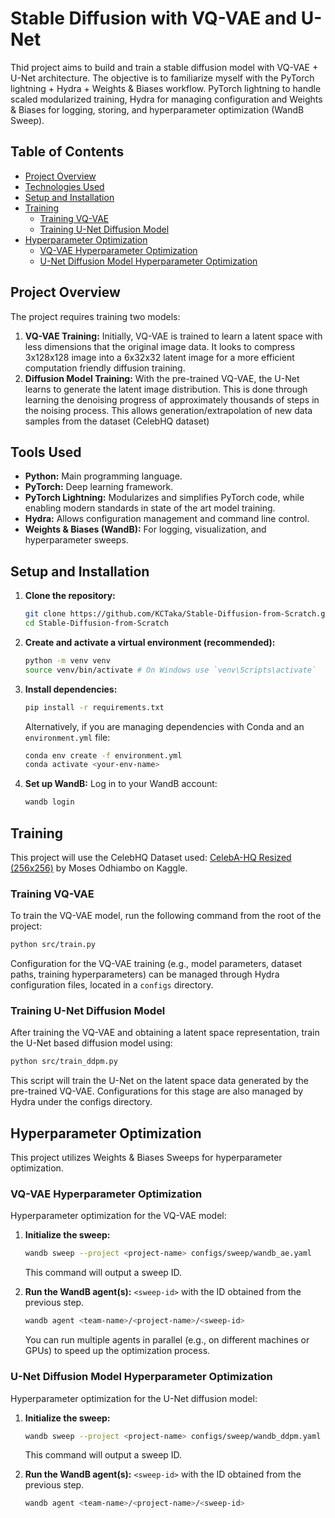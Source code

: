 # Stable Diffusion with VQ-VAE and U-Net

Thid project aims to build and train a stable diffusion model with VQ-VAE + U-Net architecture. The objective is to familiarize myself with the PyTorch lightning + Hydra + Weights & Biases workflow. PyTorch lightning to handle scaled modularized training, Hydra for managing configuration and Weights & Biases for logging, storing, and hyperparameter optimization (WandB Sweep). 

## Table of Contents

- [Project Overview](#project-overview)
- [Technologies Used](#technologies-used)
- [Setup and Installation](#setup-and-installation)
- [Training](#training)
  - [Training VQ-VAE](#training-vq-vae)
  - [Training U-Net Diffusion Model](#training-u-net-diffusion-model)
- [Hyperparameter Optimization](#hyperparameter-optimization)
  - [VQ-VAE Hyperparameter Optimization](#vq-vae-hyperparameter-optimization)
  - [U-Net Diffusion Model Hyperparameter Optimization](#u-net-diffusion-model-hyperparameter-optimization)

## Project Overview

The project requires training two models:

1.  **VQ-VAE Training:** Initially, VQ-VAE is trained to learn a latent space with less dimensions that the original image data. It looks to compress 3x128x128 image into a 6x32x32 latent image for a more efficient computation friendly diffusion training. 
2.  **Diffusion Model Training:** With the pre-trained VQ-VAE, the U-Net learns to generate the latent image distribution. This is done through learning the denoising progress of approximately thousands of steps in the noising process. This allows generation/extrapolation of new data samples from the dataset (CelebHQ dataset)

## Tools Used

*   **Python:** Main programming language.
*   **PyTorch:** Deep learning framework.
*   **PyTorch Lightning:** Modularizes and simplifies PyTorch code, while enabling modern standards in state of the art model training. 
*   **Hydra:** Allows configuration management and command line control.
*   **Weights & Biases (WandB):** For logging, visualization, and hyperparameter sweeps.

## Setup and Installation

1.  **Clone the repository:**
    ```bash
    git clone https://github.com/KCTaka/Stable-Diffusion-from-Scratch.git
    cd Stable-Diffusion-from-Scratch
    ```

2.  **Create and activate a virtual environment (recommended):**
    ```bash
    python -m venv venv
    source venv/bin/activate # On Windows use `venv\Scripts\activate`
    ```

3.  **Install dependencies:**
    ```bash
    pip install -r requirements.txt
    ```
    Alternatively, if you are managing dependencies with Conda and an `environment.yml` file:
    ```bash
    conda env create -f environment.yml
    conda activate <your-env-name>
    ```

4.  **Set up WandB:**
    Log in to your WandB account:
    ```bash
    wandb login
    ```

## Training

This project will use the CelebHQ 
Dataset used: [CelebA-HQ Resized (256x256)](https://www.kaggle.com/datasets/badasstechie/celebahq-resized-256x256) by Moses Odhiambo on Kaggle.

### Training VQ-VAE

To train the VQ-VAE model, run the following command from the root of the project:

```bash
python src/train.py
```

Configuration for the VQ-VAE training (e.g., model parameters, dataset paths, training hyperparameters) can be managed through Hydra configuration files, located in a `configs` directory.

### Training U-Net Diffusion Model

After training the VQ-VAE and obtaining a latent space representation, train the U-Net based diffusion model using:

```bash
python src/train_ddpm.py
```

This script will train the U-Net on the latent space data generated by the pre-trained VQ-VAE. Configurations for this stage are also managed by Hydra under the configs directory.

## Hyperparameter Optimization

This project utilizes Weights & Biases Sweeps for hyperparameter optimization.

### VQ-VAE Hyperparameter Optimization

Hyperparameter optimization for the VQ-VAE model:

1.  **Initialize the sweep:**
    ```bash
    wandb sweep --project <project-name> configs/sweep/wandb_ae.yaml
    ```
    This command will output a sweep ID.

2.  **Run the WandB agent(s):**
     `<sweep-id>` with the ID obtained from the previous step.
    ```bash
    wandb agent <team-name>/<project-name>/<sweep-id>
    ```
    You can run multiple agents in parallel (e.g., on different machines or GPUs) to speed up the optimization process.

### U-Net Diffusion Model Hyperparameter Optimization

Hyperparameter optimization for the U-Net diffusion model:

1.  **Initialize the sweep:**
    ```bash
    wandb sweep --project <project-name> configs/sweep/wandb_ddpm.yaml
    ```
    This command will output a sweep ID.

2.  **Run the WandB agent(s):**
`<sweep-id>` with the ID obtained from the previous step.
    ```bash
    wandb agent <team-name>/<project-name>/<sweep-id>
    ```
